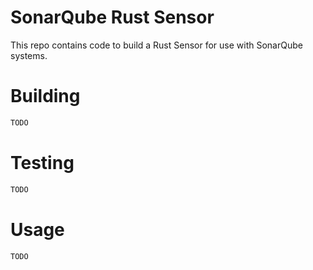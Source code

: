 
# SonarQube Rust Sensor

This repo contains code to build a Rust Sensor for use with SonarQube systems.

# Building

```bash
TODO
```

# Testing

```bash
TODO
```

# Usage

```bash
TODO
```


